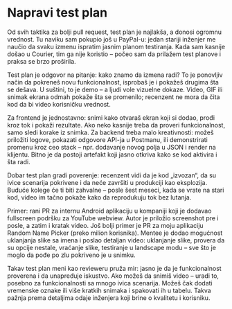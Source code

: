 # Napravi test plan

Od svih taktika za bolji pull request, test plan je najlakša, a donosi ogromnu vrednost. Tu naviku sam pokupio još u PayPal-u: jedan stariji inženjer me naučio da svaku izmenu ispratim jasnim planom testiranja. Kada sam kasnije došao u Courier, tim ga nije koristio – počeo sam da prilažem test planove i praksa se brzo proširila.

Test plan je odgovor na pitanje: kako znamo da izmena radi? To je ponovljiv način da pokreneš novu funkcionalnost, isprobaš je i pokažeš drugima šta se dešava. U suštini, to je demo – a ljudi vole vizuelne dokaze. Video, GIF ili snimak ekrana odmah pokaže šta se promenilo; recenzent ne mora da čita kod da bi video korisničku vrednost.

Za frontend je jednostavno: snimi kako otvaraš ekran koji si dodao, prođi kroz tok i pokaži rezultate. Ako neko kasnije treba da proveri funkcionalnost, samo sledi korake iz snimka. Za backend treba malo kreativnosti: možeš priložiti logove, pokazati odgovore API-ja u Postmanu, ili demonstrirati promenu kroz ceo stack – npr. dodavanje novog polja u JSON i render na klijentu. Bitno je da postoji artefakt koji jasno otkriva kako se kod aktivira i šta radi.

Dobar test plan gradi poverenje: recenzent vidi da je kod „izvozan“, da su ivice scenarija pokrivene i da neće završiti u produkciji kao eksplozija. Buduće kolege će ti biti zahvalne – posle šest meseci, kada se vrate na stari kod, video im tačno pokaže kako da reprodukuju tok bez lutanja.

Primer: rani PR za internu Android aplikaciju u kompaniji koji je dodavao fullscreen podršku za YouTube webview. Autor je priložio screenshot pre i posle, a zatim i kratak video. Još bolji primer je PR za moju aplikaciju Random Name Picker (preko milion korisnika). Mentee je dodao mogućnost uklanjanja slike sa imena i poslao detaljan video: uklanjanje slike, provera da su opcije nestale, vraćanje slike, testiranje u landscape modu – sve što je moglo da pođe po zlu pokriveno je u snimku.

Takav test plan meni kao revieweru pruža mir: jasno je da je funkcionalnost proverena i da unapređuje iskustvo. Ako možeš da snimiš video – uradi to, posebno za funkcionalnosti sa mnogo ivica scenarija. Možeš čak dodati vremenske oznake ili više kratkih snimaka i spakovati ih u tabelu. Takva pažnja prema detaljima odaje inženjera koji brine o kvalitetu i korisniku.
